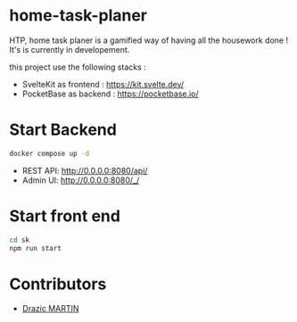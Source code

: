 # home-task-planer

HTP, home task planer is a gamified way of having all the housework done !
It's is currently in developement.

this project use the following stacks :
- SvelteKit as frontend : https://kit.svelte.dev/
- PocketBase as backend : https://pocketbase.io/

# Start Backend
```bash
docker compose up -d
```
- REST API: http://0.0.0.0:8080/api/
- Admin UI: http://0.0.0.0:8080/_/

# Start front end
```bash
cd sk
npm run start
```

# Contributors

- [Drazic MARTIN](https://github.com/drazicmartin)